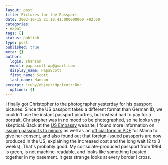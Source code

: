 ```yaml
---
layout: post
title: Pictures for the Passport
date: 2002-10-15 21:10:41.000000000 +02:00
categories:
- expat
tags: []
status: publish
type: post
published: true
meta: {}
author:
  login: shanson
  email: papascott-wp@gmail.com
  display_name: PapaScott
  first_name: Scott
  last_name: Hanson
excerpt: !ruby/object:Hpricot::Doc
  options: {}
---
```

<p>I finally got Christopher to the photographer yesterday for his passport pictures. Since the US passport takes a different format than German ID, we couldn't use the instant passport picutres, but instead had to pay for a portrait. Christopher was in no mood to be photographed, so he looks very skeptical. Back at the <a href="http://www.usembassy.de">US Embassy</a> website, I found more information on <a href="http://travel.state.gov/specialreq.html">issuing passports to minors</a> as well as an <a href="http://travel.state.gov/DS-3053.pdf">official form in PDF</a> for Mama to give her consent, and also found out that foreign-issued passports are now produced in the US, explaining the increased cost and the long wait (2 to 3 weeks). That's probably good. My consulate-produced passport from 1994 is green, is not machine-readable, and looks like something I pasted together in my basement. It gets strange looks at every border I cross.</p>
